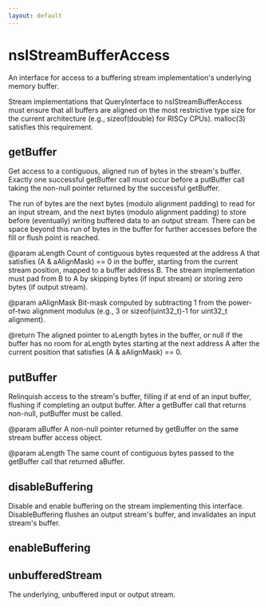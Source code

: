 ```yaml
---
layout: default
---
```


# nsIStreamBufferAccess #

An interface for access to a buffering stream implementation's underlying
memory buffer.

Stream implementations that QueryInterface to nsIStreamBufferAccess must
ensure that all buffers are aligned on the most restrictive type size for
the current architecture (e.g., sizeof(double) for RISCy CPUs).  malloc(3)
satisfies this requirement.


## getBuffer ##

Get access to a contiguous, aligned run of bytes in the stream's buffer.
Exactly one successful getBuffer call must occur before a putBuffer call
taking the non-null pointer returned by the successful getBuffer.

The run of bytes are the next bytes (modulo alignment padding) to read
for an input stream, and the next bytes (modulo alignment padding) to
store before (eventually) writing buffered data to an output stream.
There can be space beyond this run of bytes in the buffer for further
accesses before the fill or flush point is reached.

@param aLength
   Count of contiguous bytes requested at the address A that satisfies
   (A & aAlignMask) == 0 in the buffer, starting from the current stream
   position, mapped to a buffer address B.  The stream implementation
   must pad from B to A by skipping bytes (if input stream) or storing
   zero bytes (if output stream).

@param aAlignMask
   Bit-mask computed by subtracting 1 from the power-of-two alignment
   modulus (e.g., 3 or sizeof(uint32_t)-1 for uint32_t alignment).

@return
   The aligned pointer to aLength bytes in the buffer, or null if the
   buffer has no room for aLength bytes starting at the next address A
   after the current position that satisfies (A & aAlignMask) == 0.


## putBuffer ##

Relinquish access to the stream's buffer, filling if at end of an input
buffer, flushing if completing an output buffer.  After a getBuffer call
that returns non-null, putBuffer must be called.

@param aBuffer
   A non-null pointer returned by getBuffer on the same stream buffer
   access object.

@param aLength
   The same count of contiguous bytes passed to the getBuffer call that
   returned aBuffer.


## disableBuffering ##

Disable and enable buffering on the stream implementing this interface.
DisableBuffering flushes an output stream's buffer, and invalidates an
input stream's buffer.


## enableBuffering ##

## unbufferedStream ##

The underlying, unbuffered input or output stream.

